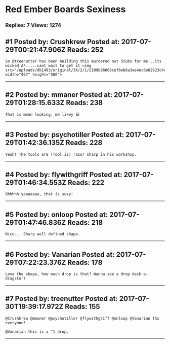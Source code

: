 # Red Ember Boards Sexiness

### Replies: 7 Views: 1274

## \#1 Posted by: Crushkrew Posted at: 2017-07-29T00:21:47.906Z Reads: 252

```
So @treenutter has been building this murdered out Stubs for me...its wicked AF.....cant wait to get it <img src="/uploads/db1493/original/3X/2/1/2109b86668cef6eb6a3ee4ec6e62623c4ad7c86b.jpg" width="467" height="500">
```

---
## \#2 Posted by: mmaner Posted at: 2017-07-29T01:28:15.633Z Reads: 238

```
That is mean looking, me likey 😀
```

---
## \#3 Posted by: psychotiller Posted at: 2017-07-29T01:42:36.135Z Reads: 228

```
Yeah! The tools are (Tool is) razor sharp in his workshop.
```

---
## \#4 Posted by: flywithgriff Posted at: 2017-07-29T01:46:34.553Z Reads: 222

```
Ohhhhh yeaaaaaa, that is sexy!
```

---
## \#5 Posted by: onloop Posted at: 2017-07-29T01:47:46.836Z Reads: 218

```
Nice... Sharp well defined shape.
```

---
## \#6 Posted by: Vanarian Posted at: 2017-07-29T07:22:23.376Z Reads: 178

```
Love the shape, how much drop is that? Wanna see a drop deck e-dragster!
```

---
## \#7 Posted by: treenutter Posted at: 2017-07-30T19:39:17.972Z Reads: 155

```
@Crushkrew @mmaner @psychotiller @flywithgriff @onloop @Vanarian thx everyone!

@Vanarian this is a "1 drop.
```

---
